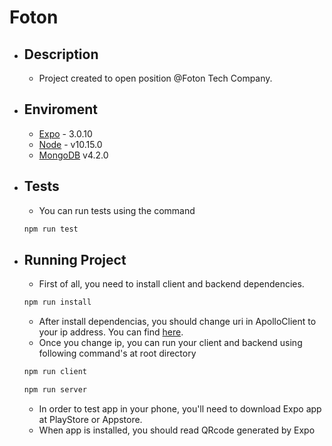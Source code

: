 # Foton

- ## Description

  - Project created to open position @Foton Tech Company.

- ## Enviroment

  - [Expo](https://expo.io/learn) - 3.0.10
  - [Node](https://nodejs.org/en/) - v10.15.0
  - [MongoDB](https://www.mongodb.com/download-center/community) v4.2.0

- ## Tests

  - You can run tests using the command

  ```sh
  npm run test
  ```

- ## Running Project

  - First of all, you need to install client and backend dependencies.

  ```sh
  npm run install
  ```

  - After install dependencias, you should change uri in ApolloClient to your ip address. You can find [here](client/services/apollo/index.js).
  - Once you change ip, you can run your client and backend using following command's at root directory

  ```sh
  npm run client
  ```

  ```sh
  npm run server
  ```

  - In order to test app in your phone, you'll need to download Expo app at PlayStore or Appstore.
  - When app is installed, you should read QRcode generated by Expo
